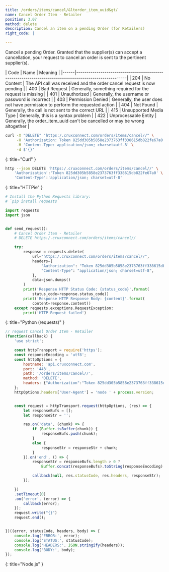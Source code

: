 ```yaml
---
title: /orders/items/cancel/&ltorder_item_uuid&gt/
name: Cancel Order Item - Retailer
position: 3.07
method: delete
description: Cancel an item on a pending Order (for Retailers)
right_code: |

---
```

Cancel a pending Order. Granted that the supplier(s) can accept a cancellation, your request to cancel an order is sent to the pertinent supplier(s).


| Code | Name                   | Meaning                                                                      |
|------|-------------------------------------------------------------------------------------------------------|
| 204  | No Content             | The API call was received and the order cancel request is now pending        |
| 400  | Bad Request            | Generally, something required for the request is missing                     |
| 401  | Unauthorized           | Generally, the username or password is incorrect                             |
| 403  | Permission Denied      | Generally, the user does not have permission to perform the requested action |
| 404  | Not Found              | Generally, the call is not sent to the correct URL                           |
| 415  | Unsupported Media Type | Generally, this is a syntax problem                                          |
| 422  | Unprocessable Entity   | Generally, the order_item_uuid can't be cancelled or may be wrong altogether |


~~~ bash
curl -X "DELETE" "https:/.cruxconnect.com/orders/items/cancel//" \
     -H 'Authorization: Token 825dd305b5858e2373763ff338615db822fe67a0' \
     -H 'Content-Type: application/json; charset=utf-8' \
     -d $'{}'

~~~
{: title="Curl" }

~~~ bash
http --json DELETE 'https:/.cruxconnect.com/orders/items/cancel//' \
    'Authorization':'Token 825dd305b5858e2373763ff338615db822fe67a0' \
    'Content-Type':'application/json; charset=utf-8'


~~~
{: title="HTTPie" }

~~~ python
# Install the Python Requests library:
# `pip install requests`

import requests
import json


def send_request():
    # Cancel Order Item - Retailer
    # DELETE https:/.cruxconnect.com/orders/items/cancel//

    try:
        response = requests.delete(
            url="https:/.cruxconnect.com/orders/items/cancel//",
            headers={
                "Authorization": "Token 825dd305b5858e2373763ff338615db822fe67a0",
                "Content-Type": "application/json; charset=utf-8",
            },
            data=json.dumps()
        )
        print('Response HTTP Status Code: {status_code}'.format(
            status_code=response.status_code))
        print('Response HTTP Response Body: {content}'.format(
            content=response.content))
    except requests.exceptions.RequestException:
        print('HTTP Request failed')

~~~
{: title="Python (requests)" }

~~~ javascript
// request Cancel Order Item - Retailer
(function(callback) {
    'use strict';

    const httpTransport = require('https');
    const responseEncoding = 'utf8';
    const httpOptions = {
        hostname: 'api.cruxconnect.com',
        port: '443',
        path: '/orders/items/cancel//',
        method: 'DELETE',
        headers: {"Authorization":"Token 825dd305b5858e2373763ff338615db822fe67a0","Content-Type":"application/json; charset=utf-8"}
    };
    httpOptions.headers['User-Agent'] = 'node ' + process.version;


    const request = httpTransport.request(httpOptions, (res) => {
        let responseBufs = [];
        let responseStr = '';

        res.on('data', (chunk) => {
            if (Buffer.isBuffer(chunk)) {
                responseBufs.push(chunk);
            }
            else {
                responseStr = responseStr + chunk;
            }
        }).on('end', () => {
            responseStr = responseBufs.length > 0 ?
                Buffer.concat(responseBufs).toString(responseEncoding) : responseStr;

            callback(null, res.statusCode, res.headers, responseStr);
        });

    })
    .setTimeout(0)
    .on('error', (error) => {
        callback(error);
    });
    request.write("{}")
    request.end();


})((error, statusCode, headers, body) => {
    console.log('ERROR:', error);
    console.log('STATUS:', statusCode);
    console.log('HEADERS:', JSON.stringify(headers));
    console.log('BODY:', body);
});

~~~
{: title="Node.js" }

